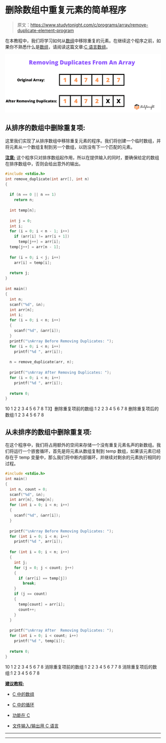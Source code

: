 # 删除数组中重复元素的简单程序

> 原文：<https://www.studytonight.com/c/programs/array/remove-duplicate-element-program>

在本教程中，我们将学习如何从[数组](https://www.studytonight.com/c/arrays-in-c.php)中移除重复的元素。在继续这个程序之前，如果你不熟悉什么是[数组](https://www.studytonight.com/c/arrays-in-c.php)，请阅读这篇文章:[C 语言数组](https://www.studytonight.com/c/arrays-in-c)。

![remove duplicate from array](img/666dd0e85d636908d23354944b8e0f07.png)

## 从排序的数组中删除重复项:

这里我们实现了从排序数组中移除重复元素的程序。我们将创建一个临时数组，并将元素从一个数组复制到另一个数组，以防没有下一个匹配的元素。

<u>**注意:**</u> 这个程序只对排序数组起作用，所以在提供输入的同时，要确保给定的数组在排序数组中，否则会给出意外的输出。

```cpp
#include <stdio.h>
int remove_duplicate(int arr[], int n)
{

  if (n == 0 || n == 1)
    return n;

  int temp[n];

  int j = 0;
  int i;
  for (i = 0; i < n - 1; i++)
    if (arr[i] != arr[i + 1])
      temp[j++] = arr[i];
  temp[j++] = arr[n - 1];

  for (i = 0; i < j; i++)
    arr[i] = temp[i];

  return j;
}

int main()
{
  int n;
  scanf("%d", &n);
  int arr[n];
  int i;
  for (i = 0; i < n; i++)
  {
    scanf("%d", &arr[i]);
  }
  printf("\nArray Before Removing Duplicates: ");
  for (i = 0; i < n; i++)
    printf("%d ", arr[i]);

  n = remove_duplicate(arr, n);

  printf("\nArray After Removing Duplicates: ");
  for (i = 0; i < n; i++)
    printf("%d ", arr[i]);

  return 0;
}
```

10
1 2 2 3 4 5 6 7 8
T3】删除重复项前的数组:1 2 2 3 4 5 6 7 8
删除重复项后的数组:1 2 3 4 5 6 7 8

## 从未排序的数组中删除重复项:

在这个程序中，我们将占用额外的空间来存储一个没有重复元素名声的新数组。我们将运行一个嵌套循环，首先是将元素从数组复制到 temp 数组，如果该元素已经存在于 temp 变量中，那么我们将中断内部循环，并继续对剩余的元素执行相同的过程。

```cpp
#include <stdio.h>
int main()
{
  int n, count = 0;
  scanf("%d", &n);
  int arr[n], temp[n];
  for (int i = 0; i < n; i++)
  {
    scanf("%d", &arr[i]);
  }

  printf("\nArray Before Removing Duplicates: ");
  for (int i = 0; i < n; i++)
    printf("%d ", arr[i]);

  for (int i = 0; i < n; i++)
  {
    int j;
    for (j = 0; j < count; j++)
    {
      if (arr[i] == temp[j])
        break;
    }
    if (j == count)
    {
      temp[count] = arr[i];
      count++;
    }
  }

  printf("\nArray After  Removing Duplicates: ");
  for (int i = 0; i < count; i++)
    printf("%d ", temp[i]);

  return 0;
}
```

10
1 2 2 3 4 5 6 7 8
消除重复项前的数组:1 2 2 3 4 5 6 7 7 8
消除重复项后的数组:1 2 3 4 5 6 7 8

<u>**建议教程:**</u>

*   [C 中的数组](https://www.studytonight.com/c/arrays-in-c.php)

*   [C 中的循环](https://www.studytonight.com/c/loops-in-c.php)

*   [功能在 C](https://www.studytonight.com/c/user-defined-functions-in-c.php)

*   [文件输入/输出用 C 语言](https://www.studytonight.com/c/file-input-output.php)

* * *

* * *